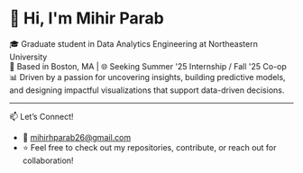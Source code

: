 # 👋 Hi, I'm Mihir Parab

🎓 Graduate student in Data Analytics Engineering at Northeastern University  
📍 Based in Boston, MA | 🌐 Seeking Summer '25 Internship / Fall '25 Co-op
📊 Driven by a passion for uncovering insights, building predictive models, and designing impactful visualizations that support data-driven decisions.

---

📫 Let’s Connect!
- 📧 mihirhparab26@gmail.com 
- ⭐️ Feel free to check out my repositories, contribute, or reach out for collaboration!
